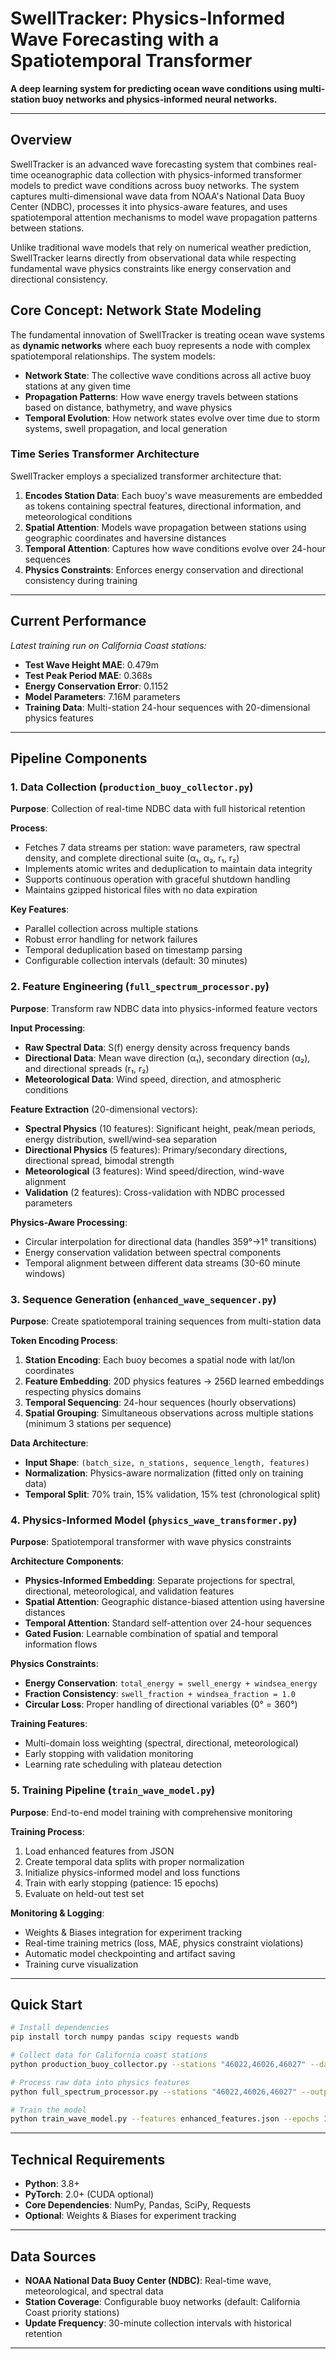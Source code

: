 # SwellTracker: Physics-Informed Wave Forecasting with a Spatiotemporal Transformer

**A deep learning system for predicting ocean wave conditions using multi-station buoy networks and physics-informed neural networks.**

---

## Overview

SwellTracker is an advanced wave forecasting system that combines real-time oceanographic data collection with physics-informed transformer models to predict wave conditions across buoy networks. The system captures multi-dimensional wave data from NOAA's National Data Buoy Center (NDBC), processes it into physics-aware features, and uses spatiotemporal attention mechanisms to model wave propagation patterns between stations.

Unlike traditional wave models that rely on numerical weather prediction, SwellTracker learns directly from observational data while respecting fundamental wave physics constraints like energy conservation and directional consistency.

## Core Concept: Network State Modeling

The fundamental innovation of SwellTracker is treating ocean wave systems as **dynamic networks** where each buoy represents a node with complex spatiotemporal relationships. The system models:

- **Network State**: The collective wave conditions across all active buoy stations at any given time
- **Propagation Patterns**: How wave energy travels between stations based on distance, bathymetry, and wave physics
- **Temporal Evolution**: How network states evolve over time due to storm systems, swell propagation, and local generation

### Time Series Transformer Architecture

SwellTracker employs a specialized transformer architecture that:

1. **Encodes Station Data**: Each buoy's wave measurements are embedded as tokens containing spectral features, directional information, and meteorological conditions
2. **Spatial Attention**: Models wave propagation between stations using geographic coordinates and haversine distances
3. **Temporal Attention**: Captures how wave conditions evolve over 24-hour sequences
4. **Physics Constraints**: Enforces energy conservation and directional consistency during training

---

## Current Performance

*Latest training run on California Coast stations:*
- **Test Wave Height MAE**: 0.479m 
- **Test Peak Period MAE**: 0.368s
- **Energy Conservation Error**: 0.1152
- **Model Parameters**: 7.16M parameters
- **Training Data**: Multi-station 24-hour sequences with 20-dimensional physics features

---

## Pipeline Components

### 1. Data Collection (`production_buoy_collector.py`)

**Purpose**: Collection of real-time NDBC data with full historical retention

**Process**:
- Fetches 7 data streams per station: wave parameters, raw spectral density, and complete directional suite (α₁, α₂, r₁, r₂)
- Implements atomic writes and deduplication to maintain data integrity
- Supports continuous operation with graceful shutdown handling
- Maintains gzipped historical files with no data expiration

**Key Features**:
- Parallel collection across multiple stations
- Robust error handling for network failures
- Temporal deduplication based on timestamp parsing
- Configurable collection intervals (default: 30 minutes)

### 2. Feature Engineering (`full_spectrum_processor.py`)

**Purpose**: Transform raw NDBC data into physics-informed feature vectors

**Input Processing**:
- **Raw Spectral Data**: S(f) energy density across frequency bands
- **Directional Data**: Mean wave direction (α₁), secondary direction (α₂), and directional spreads (r₁, r₂)
- **Meteorological Data**: Wind speed, direction, and atmospheric conditions

**Feature Extraction** (20-dimensional vectors):
- **Spectral Physics** (10 features): Significant height, peak/mean periods, energy distribution, swell/wind-sea separation
- **Directional Physics** (5 features): Primary/secondary directions, directional spread, bimodal strength
- **Meteorological** (3 features): Wind speed/direction, wind-wave alignment
- **Validation** (2 features): Cross-validation with NDBC processed parameters

**Physics-Aware Processing**:
- Circular interpolation for directional data (handles 359°→1° transitions)
- Energy conservation validation between spectral components
- Temporal alignment between different data streams (30-60 minute windows)

### 3. Sequence Generation (`enhanced_wave_sequencer.py`)

**Purpose**: Create spatiotemporal training sequences from multi-station data

**Token Encoding Process**:
1. **Station Encoding**: Each buoy becomes a spatial node with lat/lon coordinates
2. **Feature Embedding**: 20D physics features → 256D learned embeddings respecting physics domains
3. **Temporal Sequencing**: 24-hour sequences (hourly observations) 
4. **Spatial Grouping**: Simultaneous observations across multiple stations (minimum 3 stations per sequence)

**Data Architecture**:
- **Input Shape**: `(batch_size, n_stations, sequence_length, features)`
- **Normalization**: Physics-aware normalization (fitted only on training data)
- **Temporal Split**: 70% train, 15% validation, 15% test (chronological split)

### 4. Physics-Informed Model (`physics_wave_transformer.py`)

**Purpose**: Spatiotemporal transformer with wave physics constraints

**Architecture Components**:

- **Physics-Informed Embedding**: Separate projections for spectral, directional, meteorological, and validation features
- **Spatial Attention**: Geographic distance-biased attention using haversine distances
- **Temporal Attention**: Standard self-attention over 24-hour sequences  
- **Gated Fusion**: Learnable combination of spatial and temporal information flows

**Physics Constraints**:
- **Energy Conservation**: `total_energy = swell_energy + windsea_energy`
- **Fraction Consistency**: `swell_fraction + windsea_fraction = 1.0`
- **Circular Loss**: Proper handling of directional variables (0° = 360°)

**Training Features**:
- Multi-domain loss weighting (spectral, directional, meteorological)
- Early stopping with validation monitoring
- Learning rate scheduling with plateau detection

### 5. Training Pipeline (`train_wave_model.py`)

**Purpose**: End-to-end model training with comprehensive monitoring

**Training Process**:
1. Load enhanced features from JSON
2. Create temporal data splits with proper normalization
3. Initialize physics-informed model and loss functions
4. Train with early stopping (patience: 15 epochs)
5. Evaluate on held-out test set

**Monitoring & Logging**:
- Weights & Biases integration for experiment tracking
- Real-time training metrics (loss, MAE, physics constraint violations)
- Automatic model checkpointing and artifact saving
- Training curve visualization

---

## Quick Start

```bash
# Install dependencies
pip install torch numpy pandas scipy requests wandb

# Collect data for California coast stations
python production_buoy_collector.py --stations "46022,46026,46027" --data-dir [directory]

# Process raw data into physics features  
python full_spectrum_processor.py --stations "46022,46026,46027" --output enhanced_features.json

# Train the model
python train_wave_model.py --features enhanced_features.json --epochs 100
```

---

## Technical Requirements

- **Python**: 3.8+
- **PyTorch**: 2.0+ (CUDA optional)
- **Core Dependencies**: NumPy, Pandas, SciPy, Requests
- **Optional**: Weights & Biases for experiment tracking

---

## Data Sources

- **NOAA National Data Buoy Center (NDBC)**: Real-time wave, meteorological, and spectral data
- **Station Coverage**: Configurable buoy networks (default: California Coast priority stations)
- **Update Frequency**: 30-minute collection intervals with historical retention

---

